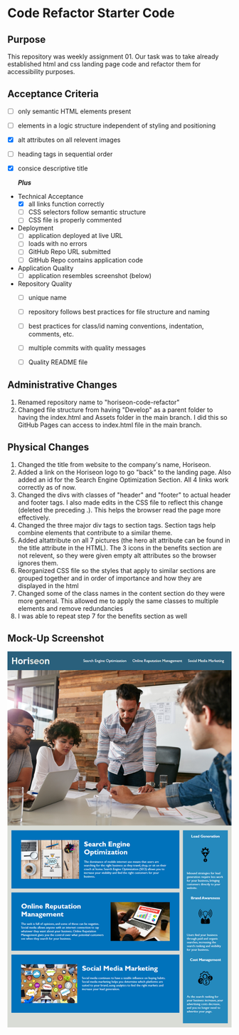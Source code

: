 # Code Refactor Starter Code


## Purpose
This repository was weekly assignment 01. Our task was to take already established html and css
landing page code and refactor them for accessibility purposes.


## Acceptance Criteria
* [ ] only semantic HTML elements present
* [ ] elements in a logic structure independent of styling and positioning
* [x] alt attributes on all relevent images
* [ ] heading tags in sequential order
* [x] consice descriptive title

	__*Plus*__
* Technical Acceptance
	* [x] all links function correctly
	* [ ] CSS selectors follow semantic structure
	* [ ] CSS file is properly commented
* Deployment
	* [ ] application deployed at live URL
	* [ ] loads with no errors
	* [ ] GitHub Repo URL submitted
	* [ ] GitHub Repo contains application code
* Application Quality
	* [ ] application resembles screenshot (below)
* Repository Quality
	* [ ] unique name
	* [ ] repository follows best practices for file structure and naming
	* [ ] best practices for class/id naming conventions, indentation, comments, etc.
	* [ ] multiple commits with quality messages
	* [ ] Quality README file


## Administrative Changes
1. Renamed repository name to "horiseon-code-refactor"
2. Changed file structure from having "Develop" as a parent folder to having the index.html and Assets folder in the main branch. I did this so GitHub Pages can access to index.html file in the main branch.

## Physical Changes
1. Changed the title from website to the company's name, Horiseon.
2. Added a link on the Horiseon logo to go "back" to the landing page. Also added an id for the Search Engine Optimization Section. All 4 links work correctly as of now.
3. Changed the divs with classes of "header" and "footer" to actual header and footer tags. I also made edits in the CSS file to reflect this change (deleted the preceding .). This helps the browser read the page more effectively.
4. Changed the three major div tags to section tags. Section tags help combine elements that contribute to a similar theme.
5. Added altattribute on all 7 pictures (the hero alt attribute can be found in the title attribute in the HTML). The 3 icons in the benefits section are not relevent, so they were given empty alt attributes so the browser ignores them.
6. Reorganized CSS file so the styles that apply to similar sections are grouped together and in order of importance and how they are displayed in the html
7. Changed some of the class names in the content section do they were more general. This allowed me to apply the same classes to multiple elements and remove redundancies
8. I was able to repeat step 7 for the benefits section as well


## Mock-Up Screenshot
![Horiseon Landing Page Screenshot](./assets/images/01-html-css-git-homework-demo.png)